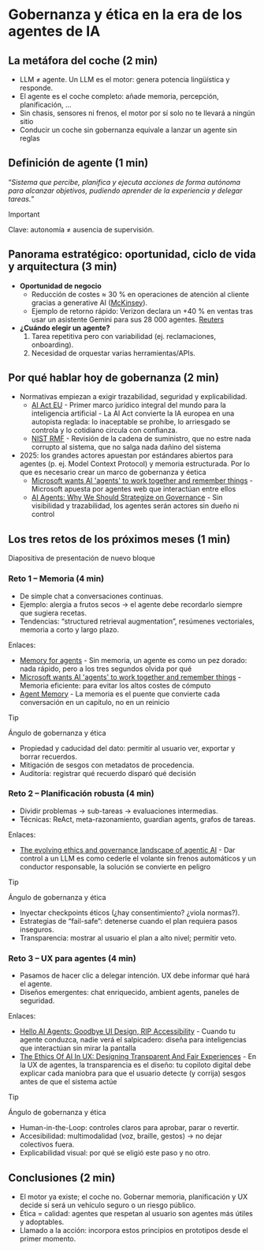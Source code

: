 # Gobernanza y ética en la era de los agentes de IA

## La metáfora del coche (2 min)
 * LLM ≠ agente. Un LLM es el motor: genera potencia lingüística y responde.
 * El agente es el coche completo: añade memoria, percepción, planificación, ...
 * Sin chasis, sensores ni frenos, el motor por sí solo no te llevará a ningún sitio
 * Conducir un coche sin gobernanza equivale a lanzar un agente sin reglas


## Definición de agente (1 min)
“*Sistema que percibe, planifica y ejecuta acciones de forma autónoma para alcanzar objetivos, pudiendo aprender de la experiencia y delegar tareas.*”

 > [!IMPORTANT]
 > Clave: autonomía ≠ ausencia de supervisión.

## Panorama estratégico: oportunidad, ciclo de vida y arquitectura (3 min)
 * **Oportunidad de negocio**
   * Reducción de costes ≈ 30 % en operaciones de atención al cliente gracias a generative AI ([McKinsey](https://www.mckinsey.com/capabilities/mckinsey-digital/our-insights/the-economic-potential-of-generative-ai-the-next-productivity-frontier)).
   * Ejemplo de retorno rápido: Verizon declara un +40 % en ventas tras usar un asistente Gemini para sus 28 000 agentes. [Reuters](https://www.reuters.com/technology/verizon-says-google-ai-customer-service-agents-has-led-sales-jump-2025-04-09)
 * **¿Cuándo elegir un agente?**
   1. Tarea repetitiva pero con variabilidad (ej. reclamaciones, onboarding).
   2. Necesidad de orquestar varias herramientas/APIs.

## Por qué hablar hoy de gobernanza (2 min)
 * Normativas empiezan a exigir trazabilidad, seguridad y explicabilidad.
    * [AI Act EU](https://digital-strategy.ec.europa.eu/en/policies/regulatory-framework-ai) - Primer marco jurídico integral del mundo para la inteligencia artificial - La AI Act convierte la IA europea en una autopista reglada: lo inaceptable se prohíbe, lo arriesgado se controla y lo cotidiano circula con confianza.
    * [NIST RMF](https://csrc.nist.gov/projects/risk-management/about-rmf) - Revisión de la cadena de suministro, que no estre nada corrupto al sistema, que no salga nada dañino del sistema
 * 2025: los grandes actores apuestan por estándares abiertos para agentes (p. ej. Model Context Protocol) y memoria estructurada. Por lo que es necesario crear un marco de gobernanza y éetica
    * [Microsoft wants AI 'agents' to work together and remember things](https://www.reuters.com/business/microsoft-wants-ai-agents-work-together-remember-things-2025-05-19) - Microsoft apuesta por agentes web que interactúan entre ellos
    * [AI Agents: Why We Should Strategize on Governance](https://www.techpolicy.press/ai-agents-why-we-should-strategize-on-governance) - Sin visibilidad y trazabilidad, los agentes serán actores sin dueño ni control

## Los tres retos de los próximos meses (1 min)
Diapositiva de presentación de nuevo bloque

### Reto 1 – Memoria (4 min)
 * De simple chat a conversaciones continuas.
 * Ejemplo: alergia a frutos secos → el agente debe recordarlo siempre que sugiera recetas.
 * Tendencias: “structured retrieval augmentation”, resúmenes vectoriales, memoria a corto y largo plazo.

Enlaces:
 * [Memory for agents](https://blog.langchain.dev/memory-for-agents/) - Sin memoria, un agente es como un pez dorado: nada rápido, pero a los tres segundos olvida por qué
 * [Microsoft wants AI 'agents' to work together and remember things](https://www.reuters.com/business/microsoft-wants-ai-agents-work-together-remember-things-2025-05-19) - Memoria eficiente: para evitar los altos costes de cómputo
 * [Agent Memory](https://docs.praison.ai/course/agents/06-agent-memory) - La memoria es el puente que convierte cada conversación en un capítulo, no en un reinicio

 > [!TIP]
 > Ángulo de gobernanza y ética
 >  * Propiedad y caducidad del dato: permitir al usuario ver, exportar y borrar recuerdos.
 >  * Mitigación de sesgos con metadatos de procedencia.
 >  * Auditoría: registrar qué recuerdo disparó qué decisión

### Reto 2 – Planificación robusta (4 min)
 * Dividir problemas → sub-tareas → evaluaciones intermedias.
 * Técnicas: ReAct, meta-razonamiento, guardian agents, grafos de tareas.

Enlaces:
 * [The evolving ethics and governance landscape of agentic AI](https://www.ibm.com/think/insights/ethics-governance-agentic-ai) - Dar control a un LLM es como cederle el volante sin frenos automáticos y un conductor responsable, la solución se convierte en peligro

 > [!TIP]
 > Ángulo de gobernanza y ética
 > * Inyectar checkpoints éticos (¿hay consentimiento? ¿viola normas?).
 > * Estrategias de “fail-safe”: detenerse cuando el plan requiera pasos inseguros.
 > * Transparencia: mostrar al usuario el plan a alto nivel; permitir veto.

### Reto 3 – UX para agentes (4 min)
 * Pasamos de hacer clic a delegar intención. UX debe informar qué hará el agente.
 * Diseños emergentes: chat enriquecido, ambient agents, paneles de seguridad.

Enlaces:
 * [Hello AI Agents: Goodbye UI Design, RIP Accessibility](https://www.uxtigers.com/post/ai-agents) - Cuando tu agente conduzca, nadie verá el salpicadero: diseña para inteligencias que interactúan sin mirar la pantalla
 * [The Ethics Of AI In UX: Designing Transparent And Fair Experiences](https://www.forbes.com/councils/forbestechcouncil/2025/03/04/the-ethics-of-ai-in-ux-designing-transparent-and-fair-experiences) - En la UX de agentes, la transparencia es el diseño: tu copiloto digital debe explicar cada maniobra para que el usuario detecte (y corrija) sesgos antes de que el sistema actúe

 > [!TIP]
 > Ángulo de gobernanza y ética
 > * Human-in-the-Loop: controles claros para aprobar, parar o revertir.
 > * Accesibilidad: multimodalidad (voz, braille, gestos) → no dejar colectivos fuera.
 > * Explicabilidad visual: por qué se eligió este paso y no otro.

## Conclusiones (2 min)
 * El motor ya existe; el coche no. Gobernar memoria, planificación y UX decide si será un vehículo seguro o un riesgo público.
 * Ética = calidad: agentes que respetan al usuario son agentes más útiles y adoptables.
 * Llamado a la acción: incorpora estos principios en prototipos desde el primer momento.